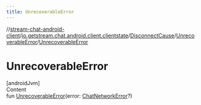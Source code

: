 ```yaml
---
title: UnrecoverableError
---
```

//[stream-chat-android-client](../../../../index.md)/[io.getstream.chat.android.client.clientstate](../../index.md)/[DisconnectCause](../index.md)/[UnrecoverableError](index.md)/[UnrecoverableError](UnrecoverableError.md)



# UnrecoverableError  
[androidJvm]  
Content  
fun [UnrecoverableError](UnrecoverableError.md)(error: [ChatNetworkError](../../../io.getstream.chat.android.client.errors/ChatNetworkError/index.md)?)  



